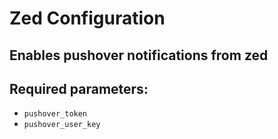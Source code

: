 # Zed Configuration

## Enables pushover notifications from zed

## Required parameters:
- `pushover_token`
- `pushover_user_key`
